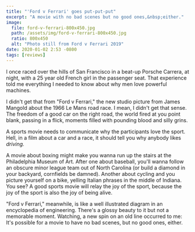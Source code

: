 ```yaml
---
title: "'Ford v Ferrari' goes put-put-put"
excerpt: "A movie with no bad scenes but no good ones,&nbsp;either."
image:
  file: ford-v-ferrari-800x450.jpg
  path: /assets/img/ford-v-ferrari-800x450.jpg
  ratio: 800x450
  alt: "Photo still from Ford v Ferrari 2019"
date: 2020-01-02 2:53 -0800
tags: [reviews]
---
```


I once raced over the hills of San Francisco in a beat-up Porsche Carrera, at night, with a 25 year old French girl in the passenger seat. That experience told me everything I needed to know about why men love powerful machines.

I didn't get that from "Ford v Ferrari," the new studio picture from James Mangold about the 1966 Le Mans road race. I mean, I didn't get that sense. The freedom of a good car on the right road, the world fired at you point blank, passing in a flick, moments filled with pounding blood and silly grins.

A sports movie needs to communicate why the participants love the sport. Hell, in a film about a car and a race, it should tell you why anybody likes _driving._

A movie about boxing might make you wanna run up the stairs at the Philadelphia Museum of Art. After one about baseball, you'll wanna follow an obscure minor league team out of North Carolina (or build a diamond in your backyard, cornfields be damned). Another about cycling and you picture yourself on a bike, yelling Italian phrases in the middle of Indiana. You see? A good sports movie will relay the joy of the sport, because the joy of the sport is also the joy of being alive.

"Ford v Ferrari," meanwhile, is like a well illustrated diagram in an encyclopedia of engineering. There's a glossy beauty to it but not a memorable moment. Watching, a new spin on an old line occurred to me: It's possible for a movie to have no bad scenes, but no good ones, either.

